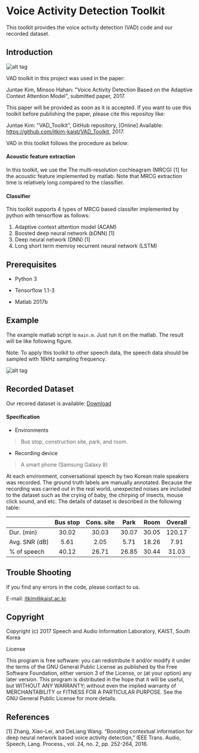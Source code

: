 # Voice Activity Detection Toolkit
This toolkit provides the voice activity detection (VAD) code and our recorded dataset.
## Introduction

![alt tag](https://user-images.githubusercontent.com/24668469/32532813-2b9c59aa-c490-11e7-8a30-a39de5aedc98.jpg)

VAD toolkit in this project was used in the paper: 

Juntae Kim, Minsoo Hahan: "Voice Activity Detection Based on the Adaptive Context Attention Model", submitted paper, 2017.

This paper will be provided as soon as it is accepted. If you want to use this toolkit before publishing the paper, please cite this
repositoy like: 

Juntae Kim: "VAD_Toolkit", GitHub repository, [Online] Available: https://github.com/jtkim-kaist/VAD_Toolkit, 2017.

VAD in this toolkit follows the procedure as below:

#### Acoustic feature extraction

In this toolkit, we use the The multi-resolution cochleagram (MRCG) [1] for the acoustic feature implemented by matlab.
Note that MRCG extraction time is relatively long compared to the classifier.
#### Classifier

This toolkit supports 4 types of MRCG based classifer implemented by python with tensorflow as follows:
1. Adaptive context attention model (ACAM)
2. Boosted deep neural network (bDNN) [1]
3. Deep neural network (DNN) [1] 
4. Long short term memroy recurrent neural network (LSTM)

## Prerequisites

- Python 3

- Tensorflow 1.1-3

- Matlab 2017b
## Example

The example matlab script is `main.m`. Just run it on the matlab.
The result will be like following figure. 

Note: To apply this toolkit to other speech data, the speech data should be sampled with 16kHz sampling frequency.

![alt tag](https://user-images.githubusercontent.com/24668469/32533149-5526a77e-c492-11e7-909f-a7c7983d9dd4.jpg)

## Recorded Dataset
Our recored dataset is available: 
[Download](http://sail.ipdisk.co.kr:80/publist/VOL1/Database/VAD_DB/Recorded_data.zip)


#### Specification
- Environments

>Bus stop, construction site, park, and room.

- Recording device

>A smart phone (Samsung Galaxy 8)

At each environment, conversational speech by two Korean male speakers was recorded. The ground truth labels are manually annotated. Because the recording was carried out in the real world, unexpected noises are included to the dataset such as the crying of baby, the chirping of insects, mouse click sound, and etc. The details of dataset is described in the following table:


|               | Bus stop      | Cons. site    | Park          | Room          | Overall       |
| :------------ | :-----------: | :-----------: | :-----------: | :-----------: | :-----------: |
| Dur. (min)    | 30.02         | 30.03         | 30.07         | 30.05         | 120.17        |
| Avg. SNR (dB) | 5.61          | 2.05          | 5.71          | 18.26         | 7.91          |
| % of speech   | 40.12         | 26.71         | 26.85         | 30.44         | 31.03         |
## Trouble Shooting
If you find any errors in the code, please contact to us.

E-mail: jtkim@kaist.ac.kr
## Copyright
Copyright (c) 2017 Speech and Audio Information Laboratory, KAIST, South Korea

License

This program is free software: you can redistribute it and/or modify
it under the terms of the GNU General Public License as published by
the Free Software Foundation, either version 3 of the License, or
(at your option) any later version.
This program is distributed in the hope that it will be useful,
but WITHOUT ANY WARRANTY; without even the implied warranty of
MERCHANTABILITY or FITNESS FOR A PARTICULAR PURPOSE.  See the
GNU General Public License for more details.
## References
[1] Zhang, Xiao-Lei, and DeLiang Wang. “Boosting contextual information for deep neural network based voice activity detection,” IEEE Trans. Audio, Speech, Lang. Process., vol. 24, no. 2, pp. 252-264, 2016.

